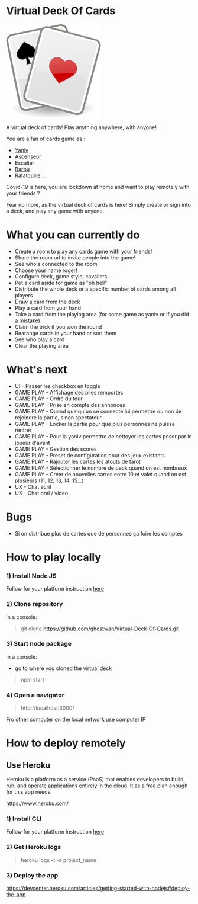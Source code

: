 # Virtual Deck Of Cards
![alt text](icon.png)

A virtual deck of cards! Play anything anywhere, with anyone!

You are a fan of cards game as :
- [Yaniv](https://www.wikiwand.com/en/Yaniv_(card_game))
- [Ascenseur](https://www.wikiwand.com/en/Oh_Hell)
- Escalier
- [Barbu](https://www.wikiwand.com/en/Barbu_(card_game))
- Ratatouille
...

Covid-19 is here, you are lockdown at home and want to play remotely with your friends ?

Fear no more, as the virtual deck of cards is here! Simply create or sign into a deck, and play any game with anyone.

# What you can currently do
- Create a room to play any cards game with your friends!
- Share the room url to invite people into the game!
- See who's connected to the room
- Choose your name roger!
- Configure deck, game style, cavaliers...
- Put a card aside for game as "oh hell"
- Distribute the whole deck or a specific number of cards among all players 
- Draw a card from the deck
- Play a card from your hand
- Take a card from the playing area (for some game as yaniv or if you did a mistake)
- Claim the trick if you won the round
- Rearange cards in your hand or sort them
- See who play a card
- Clear the playing area

# What's next 

- UI - Passer les checkbox en toggle
- GAME PLAY - Affichage des plies remportés
- GAME PLAY - Ordre du tour
- GAME PLAY - Prise en compte des annonces
- GAME PLAY - Quand quelqu'un se connecte lui permettre ou non de rejoindre la partie, sinon spectateur
- GAME PLAY - Locker la partie pour que plus personnes ne puisse rentrer 
- GAME PLAY - Pour la yaniv permettre de nettoyer les cartes poser par le joueur d'avant
- GAME PLAY - Gestion des scores
- GAME PLAY - Preset de configuration pour des jeux existants
- GAME PLAY - Rajouter les cartes les atouts de tarot
- GAME PLAY - Sélectionner le nombre de deck quand on est nombreux
- GAME PLAY - Créer de nouvelles cartes entre 10 et valet quand on est plusieurs (11, 12, 13, 14, 15...)
- UX - Chat écrit
- UX - Chat oral / video

# Bugs

- Si on distribue plus de cartes que de personnes ça foire les comptes  


# How to play locally

### 1)  Install Node JS 

Follow for your platform instruction [here](https://nodejs.org/en/download/package-manager)

### 2) Clone repository

in a console:

> git clone https://github.com/ghostwan/Virtual-Deck-Of-Cards.git

### 3) Start node package 

in a console:
- go to where you cloned the virtual deck

> npm start

### 4) Open a navigator

> http://localhost:3000/

Fro other computer on the local network use computer IP

# How to deploy remotely

## Use Heroku

Heroku is a platform as a service (PaaS) that enables developers to build, run, and operate applications entirely in the cloud. 
It as a free plan enough for this app needs.

https://www.heroku.com/

### 1) Install CLI

Follow for your platform instruction [here](https://devcenter.heroku.com/articles/getting-started-with-nodejs#set-up)

### 2) Get Heroku logs

> heroku logs -t -a project_name

### 3) Deploy the app

https://devcenter.heroku.com/articles/getting-started-with-nodejs#deploy-the-app